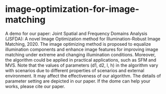 # image-optimization-for-image-matching
A demo for our paper: Joint Spatial and Frequency Domains Analysis (JSFDA): A novel Image Optimization method for Illumination-Robust Image Matching, 2020.
The image optimizing method is proposed to equalize illumination components and enhance image features for improving image matching under extreme and changing illumination conditions. Moreover, the algorithm could be applied in practical applications, such as SFM and MVS. Note that the values of parameters (d1, d2, l, h) in the algorithm vary with scenarios due to different properties of scenarios and external environment. It may affect the effectiveness of our algorithm. The details of parameter setting are depicted in our paper. If the dome can help your works, please cite our paper.
